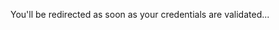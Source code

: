 <head>
  <meta http-equiv='refresh' content='2; URL=https://exxponentialllc.github.io/miniliftDIY/private/ExecutiveSummary#english'>
</head>

You'll be redirected as soon as your credentials are validated... <br>
